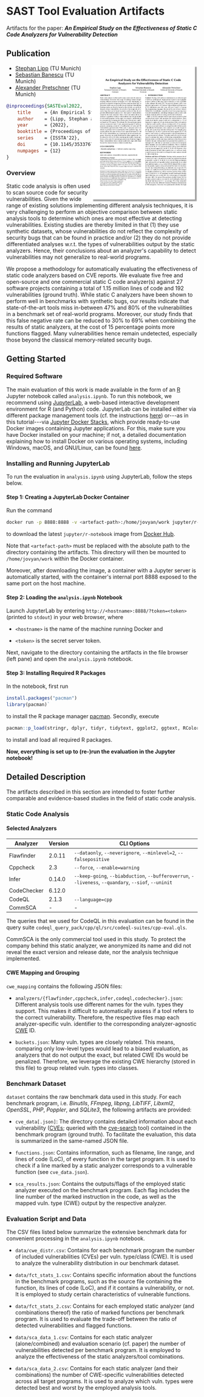 # SAST Tool Evaluation Artifacts

Artifacts for the paper: ***An Empirical Study on the Effectiveness of Static C Code Analyzers for Vulnerability Detection***

## Publication

<a href="https://raw.githubusercontent.com/sphl/sast-tool-evaluation-artifacts/main/paper_preprint.pdf"><img src="https://raw.githubusercontent.com/sphl/sast-tool-evaluation-artifacts/main/paper_thumbnail.png" align="right" width="280"></a>

- [Stephan Lipp](https://www.in.tum.de/i04/lipp/) (TU Munich)
- [Sebastian Banescu](https://github.com/banescusebi) (TU Munich)
- [Alexander Pretschner](https://www.in.tum.de/i04/pretschner/) (TU Munich)

```bibtex
@inproceedings{SASTEval2022,
    title     = {An Empirical Study on the Effectiveness of Static C Code Analyzers for Vulnerability Detection},
    author    = {Lipp, Stephan and Banescu, Sebastian and Pretschner, Alexander},
    year      = {2022},
    booktitle = {Proceedings of the ACM SIGSOFT International Symposium on Software Testing and Analysis},
    series    = {ISSTA'22},
    doi       = {10.1145/3533767.3534380},
    numpages  = {12}
}
```

### Overview

Static code analysis is often used to scan source code for security vulnerabilities. Given the wide range of existing solutions implementing different analysis techniques, it is very challenging to perform an objective comparison between static analysis tools to determine which ones are most effective at detecting vulnerabilities. Existing studies are thereby limited in that (1) they use synthetic datasets, whose vulnerabilities do not reflect the complexity of security bugs that can be found in practice and/or (2) they do not provide differentiated analyses w.r.t. the types of vulnerabilities output by the static analyzers. Hence, their conclusions about an analyzer's capability to detect vulnerabilities may not generalize to real-world programs.

We propose a methodology for automatically evaluating the effectiveness of static code analyzers based on CVE reports. We evaluate five free and open-source and one commercial static C code analyzer(s) against 27 software projects containing a total of 1.15 million lines of code and 192 vulnerabilities (ground truth). While static C analyzers have been shown to perform well in benchmarks with synthetic bugs, our results indicate that state-of-the-art tools miss in-between 47% and 80% of the vulnerabilities in a benchmark set of real-world programs. Moreover, our study finds that this false negative rate can be reduced to 30% to 69% when combining the results of static analyzers, at the cost of 15 percentage points more functions flagged. Many vulnerabilities hence remain undetected, especially those beyond the classical memory-related security bugs.

## Getting Started

### Required Software

The main evaluation of this work is made available in the form of an [R](https://www.r-project.org/about.html) Jupyter notebook called `analysis.ipynb`. To run this notebook, we recommend using [JupyterLab](https://jupyterlab.readthedocs.io/en/stable/getting_started/overview.html), a web-based interactive development environment for R (and Python) code. JupyterLab can be installed either via different package management tools (cf. the instructions [here](https://jupyterlab.readthedocs.io/en/stable/getting_started/installation.html)) or---as in this tutorial---via [Jupyter Docker Stacks](https://jupyter-docker-stacks.readthedocs.io/en/latest/), which provide ready-to-use Docker images containing Jupyter applications. For this, make sure you have Docker installed on your machine; if not, a detailed documentation explaining how to install Docker on various operating systems, including Windows, macOS, and GNU/Linux, can be found [here](https://runnable.com/docker/getting-started/).

### Installing and Running JupyterLab

To run the evaluation in `analysis.ipynb` using JupyterLab, follow the steps below.

#### Step 1: Creating a JupyterLab Docker Container

Run the command

```bash
docker run -p 8888:8888 -v <artefact-path>:/home/jovyan/work jupyter/r-notebook:latest
```

to download the latest `jupyter/r-notebook` image from [Docker Hub](https://hub.docker.com/r/jupyter/scipy-notebook).

Note that `<artefact-path>` must be replaced with the absolute path to the directory containing the artifacts. This directory will then be mounted to `/home/jovyan/work` within the Docker container.

Moreover, after downloading the image, a container with a Jupyter server is automatically started, with the container's internal port 8888 exposed to the same port on the host machine.

#### Step 2: Loading the `analysis.ipynb` Notebook

Launch JupyterLab by entering `http://<hostname>:8888/?token=<token>` (printed to `stdout`) in your web browser, where

- `<hostname>` is the name of the machine running Docker and

- `<token>` is the secret server token.

Next, navigate to the directory containing the artifacts in the file browser (left pane) and open the `analysis.ipynb` notebook.

#### Step 3: Installing Required R Packages

In the notebook, first run

```r
install.packages("pacman")
library(pacman)`
```

to install the R package manager [pacman](https://www.rdocumentation.org/packages/pacman/versions/0.5.1). Secondly, execute

```r
pacman::p_load(stringr, dplyr, tidyr, tidytext, ggplot2, ggtext, RColorBrewer)
```

to install and load all required R packages.

**Now, everything is set up to (re-)run the evaluation in the Jupyter notebook!**

## Detailed Description

The artifacts described in this section are intended to foster further comparable and evidence-based studies in the field of static code analysis.

### Static Code Analysis

#### Selected Analyzers

| **Analyzer** | **Version** | **CLI Options**                                                                                      |
|--------------|-------------|------------------------------------------------------------------------------------------------------|
| Flawfinder   | 2.0.11      | `--dataonly`, `--neverignore`, `--minlevel=2`, `--falsepositive`                                     |
| Cppcheck     | 2.3         | `--force`, `--enable=warning`                                                                        |
| Infer        | 0.14.0      | `--keep-going`, `--biabduction`, `--bufferoverrun`, `--liveness`, `--quandary`, `--siof`, `--uninit` |
| CodeChecker  | 6.12.0      |                                                                                                      |
| CodeQL       | 2.1.3       | `--language=cpp`                                                                                     |
| CommSCA      | -           | -                                                                                                    |

The queries that we used for CodeQL in this evaluation can be found in the query suite `codeql_query_pack/cpp/ql/src/codeql-suites/cpp-eval.qls`.

CommSCA is the only commercial tool used in this study. To protect the company behind this static analyzer, we anonymized its name and did not reveal the exact version and release date, nor the analysis technique implemented.

#### CWE Mapping and Grouping

`cwe_mapping` contains the following JSON files:

- `analyzers/{flawfinder,cppcheck,infer,codeql,codechecker}.json`: Different analysis tools use different names for the vuln. types they support. This makes it difficult to automatically assess if a tool refers to the correct vulnerability. Therefore, the respective files map each analyzer-specific vuln. identifier to the corresponding analyzer-agnostic [CWE](https://cwe.mitre.org/) ID.

- `buckets.json`: Many vuln. types are closely related. This means, comparing only low-level types would lead to a biased evaluation, as analyzers that do not output the exact, but related CWE IDs would be penalized. Therefore, we leverage the existing CWE hierarchy (stored in this file) to group related vuln. types into classes.

### Benchmark Dataset

`dataset` contains the raw benchmark data used in this study. For each benchmark program, i.e. *Binutils*, *FFmpeg*, *libpng*, *LibTIFF*, *Libxml2*, *OpenSSL*, *PHP*, *Poppler*, and *SQLite3*, the following artifacts are provided:

- `cve_data[.json]`: The directory contains detailed information about each vulnerability ([CVEs](https://cve.mitre.org/); queried with the [cve-search](https://github.com/cve-search/cve-search) tool) contained in the benchmark program (ground truth). To facilitate the evaluation, this data is summarized in the same-named JSON file.

- `functions.json`: Contains information, such as filename, line range, and lines of code (LoC), of every function in the target program. It is used to check if a line marked by a static analyzer corresponds to a vulnerable function (see `cve_data.json`).

- `sca_results.json`: Contains the outputs/flags of the employed static analyzer executed on the benchmark program. Each flag includes the line number of the marked instruction in the code, as well as the mapped vuln. type (CWE) output by the respective analyzer.

### Evaluation Script and Data

The CSV files listed below summarize the extensive benchmark data for convenient processing in the `analysis.ipynb` notebook.

- `data/cwe_distr.csv`: Contains for each benchmark program the number of included vulnerabilities (CVEs) per vuln. type/class (CWE). It is used to analyze the vulnerability distribution in our benchmark dataset.

- `data/fct_stats_1.csv`: Contains specific information about the functions in the benchmark programs, such as the source file containing the function, its lines of code (LoC), and if it contains a vulnerability, or not. It is employed to study certain characteristics of vulnerable functions.

- `data/fct_stats_2.csv`: Contains for each employed static analyzer (and combinations thereof) the ratio of marked functions per benchmark program. It is used to evaluate the trade-off between the ratio of detected vulnerabilities and flagged functions.

- `data/sca_data_1.csv`: Contains for each static analyzer (alone/combined) and evaluation scenario (cf. paper) the number of vulnerabilities detected per benchmark program. It is employed to analyze the effectiveness of the static analyzers/tool combinations.

- `data/sca_data_2.csv`: Contains for each static analyzer (and their combinations) the number of CWE-specific vulnerabilities detected across all target programs. It is used to analyze which vuln. types were detected best and worst by the employed analysis tools.
